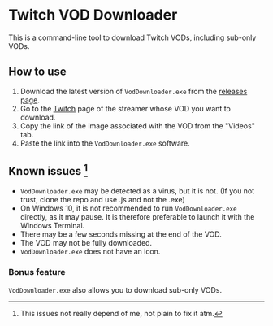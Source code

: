 # Twitch VOD Downloader

This is a command-line tool to download Twitch VODs, including sub-only VODs.

## How to use
1. Download the latest version of `VodDownloader.exe` from the [releases page](https://github.com/Hrodvitnir-Fenrir/Twitch_Vod_Download/releases).
2. Go to the [Twitch](https://www.twitch.tv/) page of the streamer whose VOD you want to download.
3. Copy the link of the image associated with the VOD from the "Videos" tab.
4. Paste the link into the `VodDownloader.exe` software.

## Known issues [^1]

- `VodDownloader.exe` may be detected as a virus, but it is not. (If you not trust, clone the repo and use .js and not the .exe)
- On Windows 10, it is not recommended to run `VodDownloader.exe` directly, as it may pause. It is therefore preferable to launch it with the Windows Terminal.
- There may be a few seconds missing at the end of the VOD.
- The VOD may not be fully downloaded.
- `VodDownloader.exe` does not have an icon.

[^1]: This issues not really depend of me, not plain to fix it atm.

### Bonus feature

`VodDownloader.exe` also allows you to download sub-only VODs.
